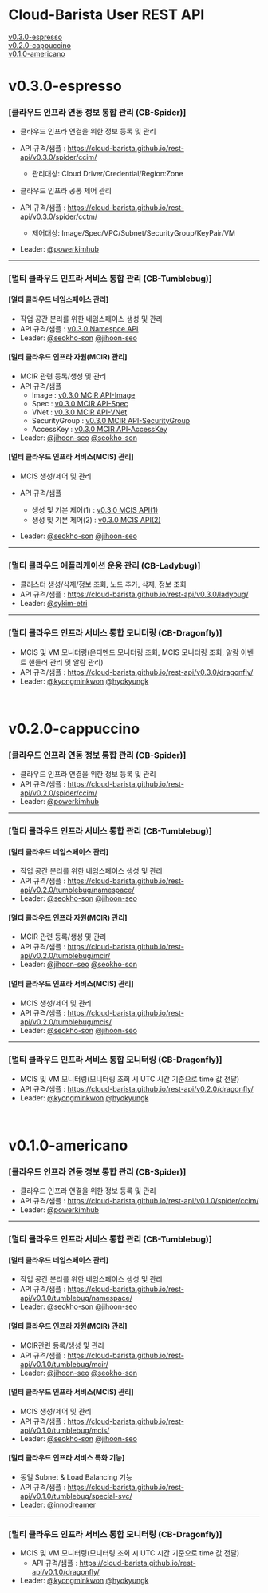 # Cloud-Barista User REST API 
[v0.3.0-espresso](#v0.3.0-espresso) <BR>
[v0.2.0-cappuccino](#v0.2.0-cappuccino) <BR>
[v0.1.0-americano](#v0.1.0-americano)

# v0.3.0-espresso
### [클라우드 인프라 연동 정보 통합 관리 (CB-Spider)] 
  * 클라우드 인프라 연결을 위한 정보 등록 및 관리
  * API 규격/샘플 : https://cloud-barista.github.io/rest-api/v0.3.0/spider/ccim/
    * 관리대상: Cloud Driver/Credential/Region:Zone

  * 클라우드 인프라 공통 제어 관리
  * API 규격/샘플 : https://cloud-barista.github.io/rest-api/v0.3.0/spider/cctm/
    * 제어대상: Image/Spec/VPC/Subnet/SecurityGroup/KeyPair/VM

  * Leader: [@powerkimhub](https://github.com/powerkimhub "https://github.com/powerkimhub")

---

### [멀티 클라우드 인프라 서비스 통합 관리 (CB-Tumblebug)]

#### [멀티 클라우드 네임스페이스 관리]
  * 작업 공간 분리를 위한 네임스페이스 생성 및 관리
  * API 규격/샘플 : [v0.3.0 Namespce API](https://cloud-barista.github.io/cb-tumblebug-api-web/?url=https://raw.githubusercontent.com/cloud-barista/cb-tumblebug/master/src/docs/tbapi-0.3.0.yaml#/Namespace)
  * Leader: [@seokho-son](https://github.com/seokho-son "https://github.com/seokho-son") [@jihoon-seo](https://github.com/jihoon-seo "https://github.com/jihoon-seo")
 
#### [멀티 클라우드 인프라 자원(MCIR) 관리]
  * MCIR 관련 등록/생성 및 관리
  * API 규격/샘플
    * Image : [v0.3.0 MCIR API-Image](https://cloud-barista.github.io/cb-tumblebug-api-web/?url=https://raw.githubusercontent.com/cloud-barista/cb-tumblebug/master/src/docs/tbapi-0.3.0.yaml#/Image)
    *	Spec : [v0.3.0 MCIR API-Spec](https://cloud-barista.github.io/cb-tumblebug-api-web/?url=https://raw.githubusercontent.com/cloud-barista/cb-tumblebug/master/src/docs/tbapi-0.3.0.yaml#/Spec)
    *	VNet : [v0.3.0 MCIR API-VNet](https://cloud-barista.github.io/cb-tumblebug-api-web/?url=https://raw.githubusercontent.com/cloud-barista/cb-tumblebug/master/src/docs/tbapi-0.3.0.yaml#/VNet)
    *	SecurityGroup : [v0.3.0 MCIR API-SecurityGroup](https://cloud-barista.github.io/cb-tumblebug-api-web/?url=https://raw.githubusercontent.com/cloud-barista/cb-tumblebug/master/src/docs/tbapi-0.3.0.yaml#/Security%20Group)
    *	AccessKey : [v0.3.0 MCIR API-AccessKey](https://cloud-barista.github.io/cb-tumblebug-api-web/?url=https://raw.githubusercontent.com/cloud-barista/cb-tumblebug/master/src/docs/tbapi-0.3.0.yaml#/SSH%20Key)
  * Leader: [@jihoon-seo](https://github.com/jihoon-seo "https://github.com/jihoon-seo") [@seokho-son](https://github.com/seokho-son "https://github.com/seokho-son")
 
#### [멀티 클라우드 인프라 서비스(MCIS) 관리]
  * MCIS 생성/제어 및 관리
  * API 규격/샘플
    * 생성 및 기본 제어(1) : [v0.3.0 MCIS API(1)](https://cloud-barista.github.io/cb-tumblebug-api-web/?url=https://raw.githubusercontent.com/cloud-barista/cb-tumblebug/master/src/docs/tbapi-0.3.0.yaml#/MCIS)
    * 생성 및 기본 제어(2) : [v0.3.0 MCIS API(2)](https://cloud-barista.github.io/cb-tumblebug-api-web/?url=https://raw.githubusercontent.com/cloud-barista/cb-tumblebug/master/src/docs/tbapi-0.3.0.yaml#/MCIS%20Policy)

  * Leader: [@seokho-son](https://github.com/seokho-son "https://github.com/seokho-son") [@jihoon-seo](https://github.com/jihoon-seo "https://github.com/jihoon-seo")

---
 
### [멀티 클라우드 애플리케이션 운용 관리 (CB-Ladybug)]
  * 클러스터 생성/삭제/정보 조회, 노드 추가, 삭제, 정보 조회
  * API 규격/샘플 : https://cloud-barista.github.io/rest-api/v0.3.0/ladybug/
  * Leader: [@sykim-etri](https://github.com/sykim-etri "https://github.com/sykim-etri")
   
---
 
### [멀티 클라우드 인프라 서비스 통합 모니터링 (CB-Dragonfly)]
  * MCIS 및 VM 모니터링(온디멘드 모니터링 조회, MCIS 모니터링 조회, 알람 이벤트 핸들러 관리 및 알람 관리)
  * API 규격/샘플 : https://cloud-barista.github.io/rest-api/v0.3.0/dragonfly/
  * Leader: [@kyongminkwon](https://github.com/kyongminkwon "https://github.com/kyongminkwon") [@hyokyungk](https://github.com/hyokyungk "https://github.com/hyokyungk")

<P>
<BR>

# v0.2.0-cappuccino

### [클라우드 인프라 연동 정보 통합 관리 (CB-Spider)] 
  * 클라우드 인프라 연결을 위한 정보 등록 및 관리
  * API 규격/샘플 : https://cloud-barista.github.io/rest-api/v0.2.0/spider/ccim/
  * Leader: [@powerkimhub](https://github.com/powerkimhub "https://github.com/powerkimhub")

---

### [멀티 클라우드 인프라 서비스 통합 관리 (CB-Tumblebug)]

#### [멀티 클라우드 네임스페이스 관리]
  * 작업 공간 분리를 위한 네임스페이스 생성 및 관리
  * API 규격/샘플 : https://cloud-barista.github.io/rest-api/v0.2.0/tumblebug/namespace/
  * Leader: [@seokho-son](https://github.com/seokho-son "https://github.com/seokho-son") [@jihoon-seo](https://github.com/jihoon-seo "https://github.com/jihoon-seo")
 
#### [멀티 클라우드 인프라 자원(MCIR) 관리]
  * MCIR 관련 등록/생성 및 관리
  * API 규격/샘플 : https://cloud-barista.github.io/rest-api/v0.2.0/tumblebug/mcir/
  * Leader: [@jihoon-seo](https://github.com/jihoon-seo "https://github.com/jihoon-seo") [@seokho-son](https://github.com/seokho-son "https://github.com/seokho-son")
 
#### [멀티 클라우드 인프라 서비스(MCIS) 관리]
  * MCIS 생성/제어 및 관리
  * API 규격/샘플 : https://cloud-barista.github.io/rest-api/v0.2.0/tumblebug/mcis/
  * Leader: [@seokho-son](https://github.com/seokho-son "https://github.com/seokho-son") [@jihoon-seo](https://github.com/jihoon-seo "https://github.com/jihoon-seo")

---
 
### [멀티 클라우드 인프라 서비스 통합 모니터링 (CB-Dragonfly)]
  * MCIS 및 VM 모니터링(모니터링 조회 시 UTC 시간 기준으로 time 값 전달)
  * API 규격/샘플 : https://cloud-barista.github.io/rest-api/v0.2.0/dragonfly/
  * Leader: [@kyongminkwon](https://github.com/kyongminkwon "https://github.com/kyongminkwon") [@hyokyungk](https://github.com/hyokyungk "https://github.com/hyokyungk")


<P>
<BR>

# v0.1.0-americano
### [클라우드 인프라 연동 정보 통합 관리 (CB-Spider)] 
  * 클라우드 인프라 연결을 위한 정보 등록 및 관리
  * API 규격/샘플 : https://cloud-barista.github.io/rest-api/v0.1.0/spider/ccim/
  * Leader: [@powerkimhub](https://github.com/powerkimhub "https://github.com/powerkimhub")

---

### [멀티 클라우드 인프라 서비스 통합 관리 (CB-Tumblebug)]

#### [멀티 클라우드 네임스페이스 관리]
  * 작업 공간 분리를 위한 네임스페이스 생성 및 관리
  * API 규격/샘플 : https://cloud-barista.github.io/rest-api/v0.1.0/tumblebug/namespace/
  * Leader: [@seokho-son](https://github.com/seokho-son "https://github.com/seokho-son") [@jihoon-seo](https://github.com/jihoon-seo "https://github.com/jihoon-seo")
 
#### [멀티 클라우드 인프라 자원(MCIR) 관리]
  * MCIR관련 등록/생성 및 관리
  * API 규격/샘플 : https://cloud-barista.github.io/rest-api/v0.1.0/tumblebug/mcir/
  * Leader: [@jihoon-seo](https://github.com/jihoon-seo "https://github.com/jihoon-seo") [@seokho-son](https://github.com/seokho-son "https://github.com/seokho-son")
 
#### [멀티 클라우드 인프라 서비스(MCIS) 관리]
  * MCIS 생성/제어 및 관리
  * API 규격/샘플 : https://cloud-barista.github.io/rest-api/v0.1.0/tumblebug/mcis/
  * Leader: [@seokho-son](https://github.com/seokho-son "https://github.com/seokho-son") [@jihoon-seo](https://github.com/jihoon-seo "https://github.com/jihoon-seo")
 
#### [멀티 클라우드 인프라 서비스 특화 기능]
  * 동일 Subnet & Load Balancing 기능
  * API 규격/샘플 : https://cloud-barista.github.io/rest-api/v0.1.0/tumblebug/special-svc/
  * Leader: [@innodreamer](https://github.com/innodreamer "https://github.com/innodreamer")
 
---
 
### [멀티 클라우드 인프라 서비스 통합 모니터링 (CB-Dragonfly)]
  * MCIS 및 VM 모니터링(모니터링 조회 시 UTC 시간 기준으로 time 값 전달)
    * API 규격/샘플 : https://cloud-barista.github.io/rest-api/v0.1.0/dragonfly/
  * Leader: [@kyongminkwon](https://github.com/kyongminkwon "https://github.com/kyongminkwon") [@hyokyungk](https://github.com/hyokyungk "https://github.com/hyokyungk")
  
  